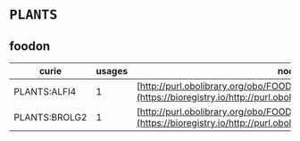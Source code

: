 # `PLANTS`

## foodon

| curie         |   usages | nodes                                                                                                                   |
|---------------|----------|-------------------------------------------------------------------------------------------------------------------------|
| PLANTS:ALFI4  |        1 | [http://purl.obolibrary.org/obo/FOODON:00003172](https://bioregistry.io/http://purl.obolibrary.org/obo/FOODON:00003172) |
| PLANTS:BROLG2 |        1 | [http://purl.obolibrary.org/obo/FOODON:03411369](https://bioregistry.io/http://purl.obolibrary.org/obo/FOODON:03411369) |
